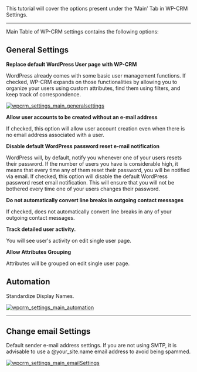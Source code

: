 This tutorial will cover the options present under the ‘Main’ Tab in WP-CRM Settings.

* * *

Main Table of WP-CRM settings contains the following options:

## General Settings

**Replace default WordPress User page with WP-CRM**

WordPress already comes with some basic user management functions. If checked, WP-CRM expands on those functionalities by allowing you to organize your users using custom attributes, find them using filters, and keep track of correspondence.

[![wpcrm_settings_main_generalsettings](https://storage.googleapis.com/media.usabilitydynamics.com/2012/03/wpcrm_settings_main_generalsettings.png)](https://storage.googleapis.com/media.usabilitydynamics.com/2012/03/wpcrm_settings_main_generalsettings.png)

**Allow user accounts to be created without an e-mail address**

If checked, this option will allow user account creation even when there is no email address associated with a user.

**Disable default WordPress password reset e-mail notification**

WordPress will, by default, notify you whenever one of your users resets their password. If the number of users you have is considerable high, it means that every time any of them reset their password, you will be notified via email. If checked, this option will disable the default WordPress password reset email notification. This will ensure that you will not be bothered every time one of your users changes their password.

**Do not automatically convert line breaks in outgoing contact messages**

If checked, does not automatically convert line breaks in any of your outgoing contact messages.

**Track detailed user activity.**

You will see user's activity on edit single user page.

**Allow Attributes Grouping**

Attributes will be grouped on edit single user page.

## Automation

Standardize Display Names.

[![wpcrm_settings_main_automation](https://storage.googleapis.com/media.usabilitydynamics.com/2012/03/wpcrm_settings_main_automation1.png)](https://storage.googleapis.com/media.usabilitydynamics.com/2012/03/wpcrm_settings_main_automation1.png)

* * *

## Change email Settings

Default sender e-mail address settings. If you are not using SMTP, it is advisable to use a @your_site.name email address to avoid being spammed.

[![wpcrm_settings_main_emailSettings](https://storage.googleapis.com/media.usabilitydynamics.com/2012/03/wpcrm_settings_main_emailSettings1.png)](https://storage.googleapis.com/media.usabilitydynamics.com/2012/03/wpcrm_settings_main_emailSettings1.png)